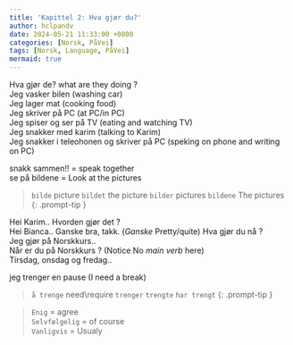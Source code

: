 ```yaml
---
title: 'Kapittel 2: Hva gjør du?'
author: hclpandv
date: 2024-05-21 11:33:00 +0800
categories: [Norsk, PåVei]
tags: [Norsk, Language, PåVei]
mermaid: true
---
```


<link rel="stylesheet" href="https://cdnjs.cloudflare.com/ajax/libs/font-awesome/6.0.0-beta3/css/all.min.css">
<script src="{{ '/assets/js/custom.js' | relative_url }}"></script>

Hva gjør de? <i class="fas fa-volume-up" onclick="speakText('Hva gjør de?')"></i> what are they doing ?  
Jeg vasker bilen <i class="fas fa-volume-up" onclick="speakText('Jeg vasker bilen')"></i> (washing car)  
Jeg lager mat <i class="fas fa-volume-up" onclick="speakText('Jeg lager mat')"></i> (cooking food)  
Jeg skriver på PC <i class="fas fa-volume-up" onclick="speakText('Jeg skriver på PC')"></i> (at PC/in PC)  
Jeg spiser og ser på TV <i class="fas fa-volume-up" onclick="speakText('Jeg spiser og ser på TV')"></i> (eating and watching TV)  
Jeg snakker med karim (talking to Karim)  
Jeg snakker i teleohonen og skriver på PC (speking on phone and writing on PC)

snakk sammen!! = speak together  
se på bildene = Look at the pictures  

>`bilde` picture `bildet` the picture `bilder` pictures `bildene` The pictures
{: .prompt-tip }

Hei Karim.. Hvorden gjør det ?  
Hei Bianca.. Ganske bra, takk. (*Ganske* Pretty/quite)
Hva gjør du nå ?  
Jeg gjør på Norskkurs..  
Når er du på Norskkurs ? (Notice No *main verb* here)  
Tirsdag, onsdag og fredag..
    
jeg trenger en pause (I need a break)  

>`å trenge` need\require `trenger` `trengte` `har trengt`
{: .prompt-tip }
  
> `Enig` <i class="fas fa-volume-up" onclick="speakText('Enig')"></i> = agree  
> `Selvfølgelig` <i class="fas fa-volume-up" onclick="speakText('Selvfølgelig')"></i> = of course  
> `Vanligvis` <i class="fas fa-volume-up" onclick="speakText('Vanligvis')"></i>  = Usualy

  
